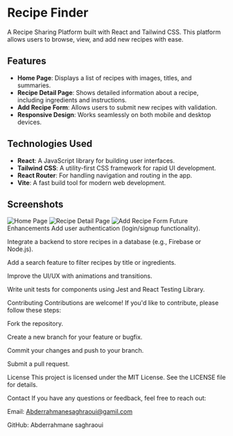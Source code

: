 # Recipe Finder

A Recipe Sharing Platform built with React and Tailwind CSS. This platform allows users to browse, view, and add new recipes with ease.

## Features
- **Home Page**: Displays a list of recipes with images, titles, and summaries.
- **Recipe Detail Page**: Shows detailed information about a recipe, including ingredients and instructions.
- **Add Recipe Form**: Allows users to submit new recipes with validation.
- **Responsive Design**: Works seamlessly on both mobile and desktop devices.

## Technologies Used
- **React**: A JavaScript library for building user interfaces.
- **Tailwind CSS**: A utility-first CSS framework for rapid UI development.
- **React Router**: For handling navigation and routing in the app.
- **Vite**: A fast build tool for modern web development.

## Screenshots
![Home Page](https://via.placeholder.com/800x600)
![Recipe Detail Page](https://via.placeholder.com/800x600)
![Add Recipe Form](https://via.placeholder.com/800x600)
Future Enhancements
Add user authentication (login/signup functionality).

Integrate a backend to store recipes in a database (e.g., Firebase or Node.js).

Add a search feature to filter recipes by title or ingredients.

Improve the UI/UX with animations and transitions.

Write unit tests for components using Jest and React Testing Library.

Contributing
Contributions are welcome! If you'd like to contribute, please follow these steps:

Fork the repository.

Create a new branch for your feature or bugfix.

Commit your changes and push to your branch.

Submit a pull request.

License
This project is licensed under the MIT License. See the LICENSE file for details.

Contact
If you have any questions or feedback, feel free to reach out:

Email: Abderrahmanesaghraoui@gamil.com

GitHub: Abderrahmane saghraoui
